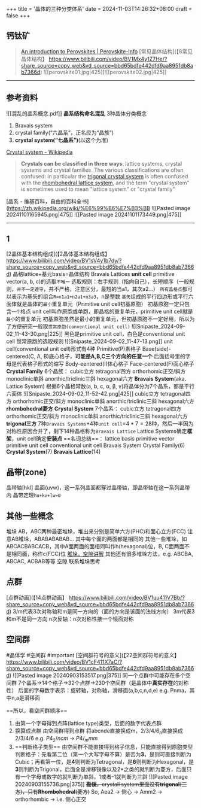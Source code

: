 +++
title = '晶体的三种分类体系'
date = 2024-11-03T14:26:32+08:00
draft = false
+++

## 钙钛矿
>[An introduction to Perovskites | Perovskite-Info](https://www.perovskite-info.com/introduction)
>[常见晶体结构](【8常见晶体结构】 https://www.bilibili.com/video/BV1Mx4y1Z7He/?share_source=copy_web&vd_source=bbd65bdfe442dfd9aa8951db8ab7366d)
![[perovskite01.jpg|425]]![[perovskite02.jpg|425]]

---
## 参考资料
![[混乱的晶系概念.pdf]]
	**晶系结构命名混乱**
3种晶体分类概念
1. Bravais system
2. crystal family(“六晶系”，正名应为“晶族”)
3. **crystal system(“七晶系”)**(以这个为准)


[Crystal system - Wikipedia](https://en.wikipedia.org/wiki/Crystal_system)
>**Crystals can be classified in three ways**: lattice systems, crystal systems and crystal families. The various classifications are often confused: in particular the [trigonal crystal system](https://en.wikipedia.org/wiki/Trigonal_crystal_system "Trigonal crystal system") is often confused with the [rhombohedral lattice system](https://en.wikipedia.org/wiki/Rhombohedral_lattice_system "Rhombohedral lattice system"), and the term "crystal system" is sometimes used to mean "lattice system" or "crystal family"

[晶系 - 维基百科，自由的百科全书](https://zh.wikipedia.org/wiki/%E6%99%B6%E7%B3%BB
![[Pasted image 20241101165945.png|475]]
![[Pasted image 20241101173449.png|475]]


---
## 1
[2晶体基本结构组成](【2晶体基本结构组成】 https://www.bilibili.com/video/BV1sV4y1b7dy/?share_source=copy_web&vd_source=bbd65bdfe442dfd9aa8951db8ab7366d)
晶格lattice+基元basis=晶体结构
Bravais Lattices
	**unit cell**
		primitive vector(a, b, c)的选取`不唯一`
		选取规则：右手规则（指向自己），长短顺序（一般规则，`并不一定遵守`，并不严格，注意区分，最短的当a1，其次a2...）
		`所有晶格点`都可以表示为基矢的组合`R=n1a1+n2a1+n3a3`，n是整数
		`基矢`组成的平行四边形或平行六面体就是晶体的`最小`重复单元（Primitive unit cell初基原胞）
			初基原胞一定只包含`一个`格点
			unit cell叫作原胞或单胞，即晶格的重复单元，primitive unit cell就是`最小`的重复单元
		初基原胞虽然是最小的重复单元，但初基原胞不一定好用，所以为了方便研究一般取`惯常原胞(conventional unit cell)`
		![[Snipaste_2024-09-02_11-43-30.png|225]]
		黑色是primitive unit cell，白色是conventional unit cell
		惯常原胞的选取规则
		![[Snipaste_2024-09-02_11-47-13.png]]
		unit cell(conventional unit cell)形式有4种
		Primitive(P)素格子
		Base(side)-centered(C, A, B)底心格子，**可能是A,B,C三个方向的任意一个**
			后面括号里的字母是代表格子形式的缩写
		Body-eentered(I)体心格子
		Face-centered(F)面心格子
	**Crystal Family**
		6个晶族：
		cubic立方
		tetragonal四方
		orthorhomic正交/斜方
		monoclinic单斜
		anorthic/triclinic三斜
		hexagonal六方
	**Bravais System**(aka. Lattice System)
		根据6个晶格常数(a, b, c, α, β, γ)将晶体分为7个晶系，都是平行六面体
		![[Snipaste_2024-09-02_11-52-42.png|425]]
		cubic立方
		tetragonal四方
		orthorhomic正交/斜方
		monoclinic单斜
		anorthic/triclinic三斜
		hexagonal六方
		**rhombohedral菱方**
	**Crystal System**
		7个晶系：
		cubic立方
		tetragonal四方
		orthorhomic正交/斜方
		monoclinic单斜
		anorthic/triclinic三斜
		hexagonal六方
		**trigonal三方**
	7种`Bravais Systems`+4种`unit cell`=$4*7=28$种，然后一半因为对称性原因合并了，剩下14种晶格称为`Bravais Lattice`
		Lattice Systems确定**框架**，unit cell确定**安装点**
==名词总结==：
	lattice
	basis
	primitive vector
	primitive unit cell
	conventional unit cell
	Bravais System
	Crystal Family(6)
	**Crystal System**(7)
	**Bravais Lattice**(14)
## 晶带(zone)
晶带轴\[hkl\] 晶面(uvw)，这一系列晶面都穿过晶带轴，即晶带轴在这一系列晶带内
晶带定理`hu+kv+lw=0`

## 其他一些概念
堆垛
	AB，ABC两种最密堆垛，堆出来分别是简单六方(PHC)和面心立方(FCC)
		注意AB堆垛，ABABABABAB... 其中每个面的两面都是相同的
		其他一些堆垛，如ABCACBABCACB，其中A面两面的面相同叫作h(hexagonal)位，B, C面两面不是相同面，称作c(FCC)位
			[堆垛，空隙讲解]([7堆垛_哔哩哔哩_bilibili](https://www.bilibili.com/video/BV1uu411L7FL/?spm_id_from=333.788&vd_source=94e5e4fdabb5a369e6815c0b62f6b7bf))
	其他还有很多堆垛方法，e.g. ABCBA, ABCAC, ACBAB等等
空隙
	联系堆垛思考

## 点群
[点群动画](【14点群动画】 https://www.bilibili.com/video/BV1uu411V7Bb/?share_source=copy_web&vd_source=bbd65bdfe442dfd9aa8951db8ab7366d)
3/m代表3次对称轴和m是同一方向的（面的方向是该面的法线方向）
3m代表3和m不是同一方向
n次反轴：n次对称性接一个镜面对称

## 空间群
#晶体学 #空间群 #important 
[空间群符号的意义](【22空间群符号的意义】 https://www.bilibili.com/video/BV1cF411X7aC/?share_source=copy_web&vd_source=bbd65bdfe442dfd9aa8951db8ab7366d)
![[Pasted image 20240903153517.png|375]]
同一个点群中可能存在多个空间群
7个晶系->14个格子->32个点群->230个空间群（是晶体中**真实存在**的对称性）
后面的字母数字表示：旋转轴，对称轴，滑移面(a,b,c,n,d,e)
	e.g. Pnma，其中n,a是滑移面

==所以，看空间群顺序==
1. 由第一个字母得到点阵(lattice type)类型，后面的数字代表点群
2. 换算成点群
	由空间群得到点群
	将abcnde直接换成m，$2/3/4/6_n$直接换成2/3/4/6
	e.g. $P4_2/ncm$ -> $P4/_mmm$
3. ==判断格子类型==
	由空间群不能直接得到格子信息，只能直接得到原胞类型
	判断格子：先看第二位（第一个大写字母不算）是否为**3**，是则可直接判断为Cubic；再看第一位，是**4**则判断为Tetragonal，是**6**则判断为Hexagonal，是**3**则判断为Trigonal，后面全是滑移镜像以及2\*之类的就判断为菱方，后面只有一个字母或数字的就判断为单斜，1或者-1就判断为三斜
	![[Pasted image 20240903155736.png|375]]
		~~**勘误**，crystall system里面没有**trigonal**(三方)，只有**Rhombohedral**(菱方)~~
So, Aea2 -> 侧心 -> Amm2 -> orthorhombic -> i.e. 侧心正交